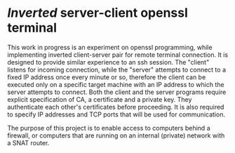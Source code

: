 # _Inverted_ server-client openssl terminal

This work in progress is an experiment on openssl programming, while
implementing inverted client-server pair for remote terminal connection.
It is designed to provide similar experience to an ssh session. The
"client" listens for incoming connection, while the "server" attempts to
connect to a fixed IP address once every minute or so, therefore the
client can be executed only on a specific target machine with an IP
address to which the server attempts to connect. Both the client and the
server programs require explicit specification of CA, a certificate and
a private key. They authenticate each other's certificates before
proceeding. It is also required to specify IP addresses and TCP ports
that will be used for communication.

The purpose of this project is to enable access to computers
behind a firewall, or computers that are running on an internal
(private) network with a SNAT router.
